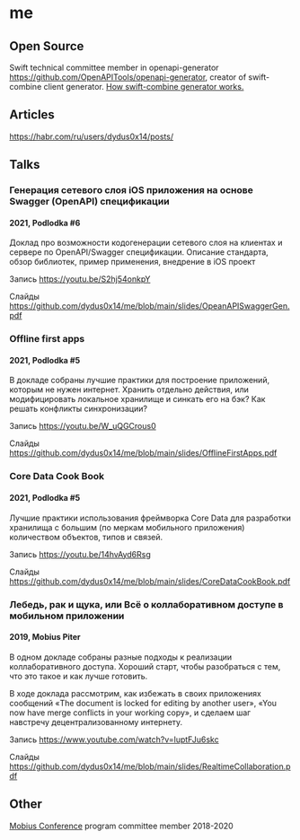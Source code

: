 # me

## Open Source
Swift technical committee member in openapi-generator https://github.com/OpenAPITools/openapi-generator, creator of swift-combine client generator. [How swift-combine generator works.](https://github.com/dydus0x14/openapi-generator-swift-combine)

## Articles
https://habr.com/ru/users/dydus0x14/posts/

## Talks

### Генерация сетевого слоя iOS приложения на основе Swagger (OpenAPI) спецификации
#### 2021, Podlodka #6
Доклад про возможности кодогенерации сетевого слоя на клиентах и сервере по OpenAPI/Swagger спецификации. Описание стандарта, обзор библиотек, пример применения, внедрение в iOS проект

Запись https://youtu.be/S2hj54onkpY

Слайды https://github.com/dydus0x14/me/blob/main/slides/OpeanAPISwaggerGen.pdf


### Offline first apps
#### 2021, Podlodka #5
В докладе собраны лучшие практики для построение приложений, которым не нужен интернет. Хранить отдельно действия, или модифицировать локальное хранилище и синкать его на бэк? Как решать конфликты синхронизации?

Запись https://youtu.be/W_uQGCrous0

Слайды https://github.com/dydus0x14/me/blob/main/slides/OfflineFirstApps.pdf


### Core Data Cook Book
#### 2021, Podlodka #5
Лучшие практики использования фреймворка Core Data для разработки хранилища с большим (по меркам мобильного приложения) количеством объектов, типов и связей.

Запись https://youtu.be/14hvAyd6Rsg

Слайды https://github.com/dydus0x14/me/blob/main/slides/CoreDataCookBook.pdf


### Лебедь, рак и щука, или Всё о коллаборативном доступе в мобильном приложении
#### 2019, Mobius Piter
В одном докладе собраны разные подходы к реализации коллаборативного доступа. Хороший старт, чтобы разобраться с тем, что это такое и как лучше готовить.

В ходе доклада рассмотрим, как избежать в своих приложениях сообщений «The document is locked for editing by another user», «You now have merge conflicts in your working copy», и сделаем шаг навстречу децентрализованному интернету.

Запись https://www.youtube.com/watch?v=luptFJu6skc

Слайды https://github.com/dydus0x14/me/blob/main/slides/RealtimeCollaboration.pdf

## Other

[Mobius Conference](http://mobiusconf.com) program committee member 2018-2020
